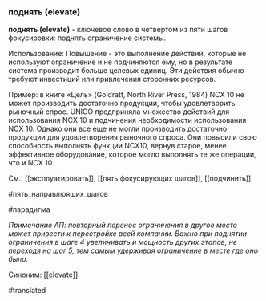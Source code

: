 ### поднять (elevate)

**поднять (elevate)** - ключевое слово в четвертом из пяти шагов фокусировки: поднять ограничение системы.

Использование: Повышение - это выполнение действий, которые не используют ограничение и не подчиняются ему, но в результате система производит больше целевых единиц. Эти действия обычно требуют инвестиций или привлечения сторонних ресурсов.

Пример: в книге «Цель» (Goldratt, North River Press, 1984) NCX 10 не может производить достаточно продукции, чтобы удовлетворить рыночный спрос. UNICO предприняла множество действий для использования NCX 10 и подчинения необходимости использования NCX 10. Однако они все еще не могли производить достаточно продукции для удовлетворения рыночного спроса. Они повысили свою способность выполнять функции NCX10, вернув старое, менее эффективное оборудование, которое могло выполнять те же операции, что и NCX 10.

См.: [[эксплуатировать]], [[пять фокусирующих шагов]], [[подчинить]].

#пять_направлюящих_шагов

#парадигма

*Примечание АП: повторный перенос ограничения в другое место может привести к перестройке всей компании. Важно при поднятии ограничения в шаге 4 увеличивать и мощность других этапов, не переходя на шаг 5, тем самым удерживая ограничение в месте где оно было.*

Синоним: [[elevate]].

#translated
